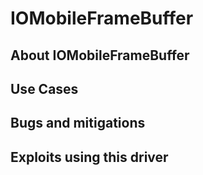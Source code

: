 # IOMobileFrameBuffer

## About IOMobileFrameBuffer

## Use Cases

## Bugs and mitigations

## Exploits using this driver
